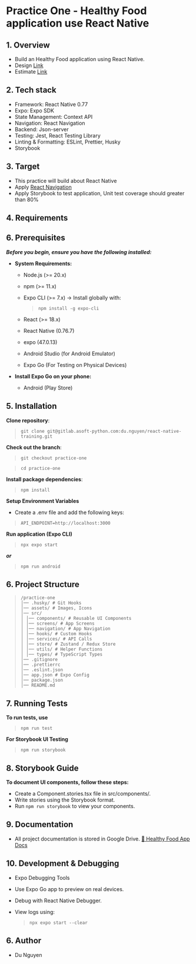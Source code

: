 # Practice One - Healthy Food application use React Native

## 1. Overview

- Build an Healthy Food application using React Native.
- Design [Link](<https://www.figma.com/file/LLkkEV64nhoR8empRw79Kl/Healthy-Food-App-(Community)?node-id=201%3A144&t=iVpH44LU0tyuYvtG-0>)
- Estimate [Link](https://docs.google.com/document/d/1Jvl29kde7wCuMfnNveRaB5h_X4srX4RId8C_CJ51KsU/edit#)

## 2. Tech stack

- Framework: React Native 0.77
- Expo: Expo SDK
- State Management: Context API
- Navigation: React Navigation
- Backend: Json-server
- Testing: Jest, React Testing Library
- Linting & Formatting: ESLint, Prettier, Husky
- Storybook

## 3. Target

- This practice will build about React Native
- Apply [React Navigation](https://reactnavigation.org/)
- Apply Storybook to test application, Unit test coverage should greater than 80%

## 4. Requirements

## 6. Prerequisites

**_Before you begin, ensure you have the following installed:_**

- **System Requirements:**

  - Node.js (>= 20.x)
  - npm (>= 11.x)
  - Expo CLI (>= 7.x) → Install globally with:

    > ```
    > npm install -g expo-cli
    > ```

  - React (>= 18.x)
  - React Native (0.76.7)
  - expo (47.0.13)
  - Android Studio (for Android Emulator)
  - Expo Go (For Testing on Physical Devices)

- **Install Expo Go on your phone:**
  - Android (Play Store)

## 5. Installation

**Clone repository**:

> ```
> git clone git@gitlab.asoft-python.com:du.nguyen/react-native-training.git
> ```

**Check out the branch**:

> ```
> git checkout practice-one
> ```

> ```
> cd practice-one
> ```

**Install package dependencies**:

> ```
> npm install
> ```

**Setup Environment Variables**

- Create a .env file and add the following keys:

> ```
> API_ENDPOINT=http://localhost:3000
> ```

**Run application (Expo CLI)**

> ```
> npx expo start
> ```

**_or_**

> ```
> npm run android
> ```

## 6. Project Structure

> ```
> /practice-one
> │── .husky/ # Git Hooks
> │── assets/ # Images, Icons
> │── src/
> │ │── components/ # Reusable UI Components
> │ │── screens/ # App Screens
> │ │── navigation/ # App Navigation
> │ │── hooks/ # Custom Hooks
> │ │── services/ # API Calls
> │ │── store/ # Zustand / Redux Store
> │ │── utils/ # Helper Functions
> │ │── types/ # TypeScript Types
> │── .gitignore
> │── .prettierrc
> │── .eslint.json
> │── app.json # Expo Config
> │── package.json
> │── README.md
> ```

## 7. Running Tests

**To run tests, use**

> ```
> npm run test
> ```

**For Storybook UI Testing**

> ```
> npm run storybook
> ```

## 8. Storybook Guide

**To document UI components, follow these steps:**

- Create a Component.stories.tsx file in src/components/.
- Write stories using the Storybook format.
- Run `npm run storybook` to view your components.

## 9. Documentation

- All project documentation is stored in Google Drive.
  [📂 Healthy Food App Docs](http://localhost:3000)

## 10. Development & Debugging

- Expo Debugging Tools
- Use Expo Go app to preview on real devices.
- Debug with React Native Debugger.
- View logs using:

  > ```
  > npx expo start --clear
  > ```

## 6. Author

- Du Nguyen
